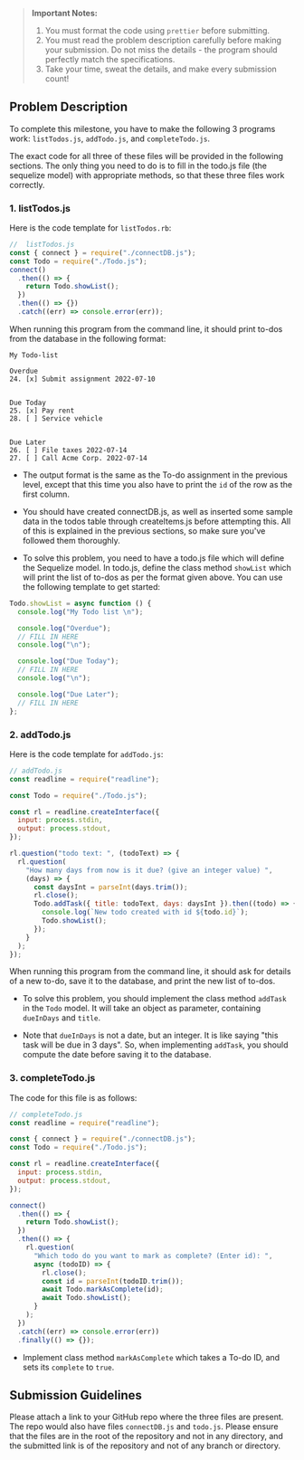 > **Important Notes:**
>
> 1. You must format the code using `prettier` before submitting.
> 2. You must read the problem description carefully before making your submission. Do not miss the details - the program should perfectly match the specifications.
> 3. Take your time, sweat the details, and make every submission count!

## Problem Description

To complete this milestone, you have to make the following 3 programs work: `listTodos.js`, `addTodo.js`, and `completeTodo.js`.

The exact code for all three of these files will be provided in the following sections. The only thing you need to do is to fill in the todo.js file (the sequelize model) with appropriate methods, so that these three files work correctly.

### 1. listTodos.js

Here is the code template for `listTodos.rb`:

```js
//  listTodos.js
const { connect } = require("./connectDB.js");
const Todo = require("./Todo.js");
connect()
  .then(() => {
    return Todo.showList();
  })
  .then(() => {})
  .catch((err) => console.error(err));
```

When running this program from the command line, it should print to-dos from the database in the following format:

```
My Todo-list

Overdue
24. [x] Submit assignment 2022-07-10


Due Today
25. [x] Pay rent
28. [ ] Service vehicle


Due Later
26. [ ] File taxes 2022-07-14
27. [ ] Call Acme Corp. 2022-07-14
```

- The output format is the same as the To-do assignment in the previous level, except that this time you also have to print the `id` of the row as the first column.

- You should have created connectDB.js, as well as inserted some sample data in the todos table through createItems.js before attempting this. All of this is explained in the previous sections, so make sure you've followed them thoroughly.

- To solve this problem, you need to have a todo.js file which will define the Sequelize model. In todo.js, define the class method `showList` which will print the list of to-dos as per the format given above. You can use the following template to get started:

```js
Todo.showList = async function () {
  console.log("My Todo list \n");

  console.log("Overdue");
  // FILL IN HERE
  console.log("\n");

  console.log("Due Today");
  // FILL IN HERE
  console.log("\n");

  console.log("Due Later");
  // FILL IN HERE
};
```

### 2. addTodo.js

Here is the code template for `addTodo.js`:

```js
// addTodo.js
const readline = require("readline");

const Todo = require("./Todo.js");

const rl = readline.createInterface({
  input: process.stdin,
  output: process.stdout,
});

rl.question("todo text: ", (todoText) => {
  rl.question(
    "How many days from now is it due? (give an integer value) ",
    (days) => {
      const daysInt = parseInt(days.trim());
      rl.close();
      Todo.addTask({ title: todoText, days: daysInt }).then((todo) => {
        console.log(`New todo created with id ${todo.id}`);
        Todo.showList();
      });
    }
  );
});
```

When running this program from the command line, it should ask for details of a new to-do, save it to the database, and print the new list of to-dos.

- To solve this problem, you should implement the class method `addTask` in the `Todo` model. It will take an object as parameter, containing `dueInDays` and `title`.

- Note that `dueInDays` is not a date, but an integer. It is like saying "this task will be due in 3 days". So, when implementing `addTask`, you should compute the date before saving it to the database.

### 3. completeTodo.js

The code for this file is as follows:

```js
// completeTodo.js
const readline = require("readline");

const { connect } = require("./connectDB.js");
const Todo = require("./Todo.js");

const rl = readline.createInterface({
  input: process.stdin,
  output: process.stdout,
});

connect()
  .then(() => {
    return Todo.showList();
  })
  .then(() => {
    rl.question(
      "Which todo do you want to mark as complete? (Enter id): ",
      async (todoID) => {
        rl.close();
        const id = parseInt(todoID.trim());
        await Todo.markAsComplete(id);
        await Todo.showList();
      }
    );
  })
  .catch((err) => console.error(err))
  .finally(() => {});
```

- Implement class method `markAsComplete` which takes a To-do ID, and sets its `complete` to `true`.

## Submission Guidelines

Please attach a link to your GitHub repo where the three files are present. The repo would also have files `connectDB.js` and `todo.js`. Please ensure that the files are in the root of the repository and not in any directory, and the submitted link is of the repository and not of any branch or directory.
